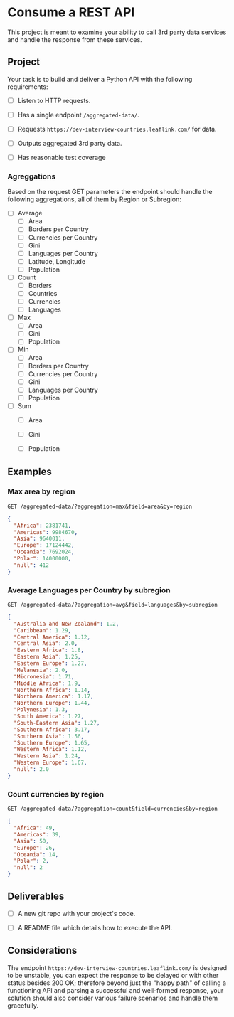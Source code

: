 # Consume a REST API

This project is meant to examine your ability to call 3rd party data services
and handle the response from these services.

## Project

Your task is to build and deliver a Python API with the following requirements:

- [ ] Listen to HTTP requests.
- [ ] Has a single endpoint `/aggregated-data/`.
- [ ] Requests `https://dev-interview-countries.leaflink.com/` for data.
- [ ] Outputs aggregated 3rd party data.
- [ ] Has reasonable test coverage


### Agreggations

Based on the request GET parameters the endpoint should handle the following
aggregations, all of them by Region or Subregion:

- [ ] Average
  - [ ] Area
  - [ ] Borders per Country
  - [ ] Currencies per Country
  - [ ] Gini
  - [ ] Languages per Country
  - [ ] Latitude, Longitude
  - [ ] Population
- [ ] Count
  - [ ] Borders
  - [ ] Countries
  - [ ] Currencies
  - [ ] Languages
- [ ] Max
  - [ ] Area
  - [ ] Gini
  - [ ] Population
- [ ] Min
  - [ ] Area
  - [ ] Borders per Country
  - [ ] Currencies per Country
  - [ ] Gini
  - [ ] Languages per Country
  - [ ] Population
- [ ] Sum
  - [ ] Area
  - [ ] Gini
  - [ ] Population


## Examples

### Max area by region

`GET /aggregated-data/?aggregation=max&field=area&by=region`

```json
{
  "Africa": 2381741,
  "Americas": 9984670,
  "Asia": 9640011,
  "Europe": 17124442,
  "Oceania": 7692024,
  "Polar": 14000000,
  "null": 412
}
```

### Average Languages per Country by subregion

`GET /aggregated-data/?aggregation=avg&field=languages&by=subregion`

```json
{
  "Australia and New Zealand": 1.2,
  "Caribbean": 1.29,
  "Central America": 1.12,
  "Central Asia": 2.0,
  "Eastern Africa": 1.8,
  "Eastern Asia": 1.25,
  "Eastern Europe": 1.27,
  "Melanesia": 2.0,
  "Micronesia": 1.71,
  "Middle Africa": 1.9,
  "Northern Africa": 1.14,
  "Northern America": 1.17,
  "Northern Europe": 1.44,
  "Polynesia": 1.3,
  "South America": 1.27,
  "South-Eastern Asia": 1.27,
  "Southern Africa": 3.17,
  "Southern Asia": 1.56,
  "Southern Europe": 1.65,
  "Western Africa": 1.12,
  "Western Asia": 1.24,
  "Western Europe": 1.67,
  "null": 2.0
}

```

### Count currencies by region

`GET /aggregated-data/?aggregation=count&field=currencies&by=region`

```json
{
  "Africa": 49,
  "Americas": 39,
  "Asia": 50,
  "Europe": 26,
  "Oceania": 14,
  "Polar": 2,
  "null": 2
}

```


## Deliverables

- [ ] A new git repo with your project's code.
- [ ] A README file which details how to execute the API.


## Considerations

The endpoint `https://dev-interview-countries.leaflink.com/` is
designed to be unstable, you can expect the response to be delayed
or with other status besides 200 OK; therefore beyond just the
"happy path" of calling a functioning API and parsing a successful
and well-formed response, your solution should also consider various
failure scenarios and handle them gracefully.

